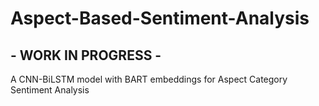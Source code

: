 # Aspect-Based-Sentiment-Analysis
## - WORK IN PROGRESS -
A CNN-BiLSTM model with BART embeddings for Aspect Category Sentiment Analysis
